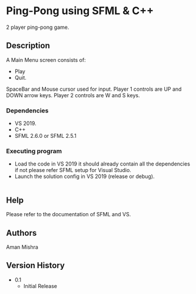 # Ping-Pong using SFML & C++

2 player ping-pong game.

## Description

A Main Menu screen consists of:
* Play
* Quit.

SpaceBar and Mouse cursor used for input. 
Player 1 controls are UP and DOWN arrow keys.
Player 2 controls are W and S keys.
### Dependencies

* VS 2019.
* C++
* SFML 2.6.0 or SFML 2.5.1

### Executing program

* Load the code in VS 2019 it should already contain all the dependencies if not please refer SFML setup for Visual Studio.
* Launch the solution config in VS 2019 (release or debug). 
```
```

## Help
Please refer to the documentation of SFML and VS.

## Authors

Aman Mishra

## Version History

* 0.1
    * Initial Release
